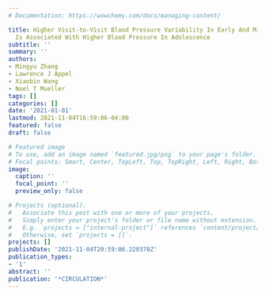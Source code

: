 ```yaml
---
# Documentation: https://wowchemy.com/docs/managing-content/

title: Higher Visit-to-Visit Blood Pressure Variability In Early And Middle Childhood
  Is Associated With Higher Blood Pressure In Adolescence
subtitle: ''
summary: ''
authors:
- Mingyu Zhang
- Lawrence J Appel
- Xiaobin Wang
- Noel T Mueller
tags: []
categories: []
date: '2021-01-01'
lastmod: 2021-11-04T16:59:06-04:00
featured: false
draft: false

# Featured image
# To use, add an image named `featured.jpg/png` to your page's folder.
# Focal points: Smart, Center, TopLeft, Top, TopRight, Left, Right, BottomLeft, Bottom, BottomRight.
image:
  caption: ''
  focal_point: ''
  preview_only: false

# Projects (optional).
#   Associate this post with one or more of your projects.
#   Simply enter your project's folder or file name without extension.
#   E.g. `projects = ["internal-project"]` references `content/project/deep-learning/index.md`.
#   Otherwise, set `projects = []`.
projects: []
publishDate: '2021-11-04T20:59:06.220378Z'
publication_types:
- '1'
abstract: ''
publication: '*CIRCULATION*'
---
```

